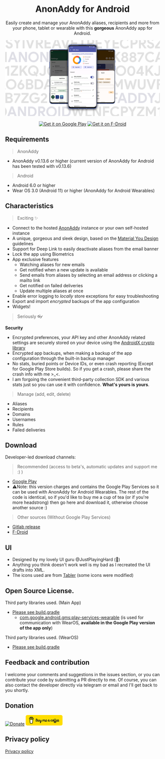 
<h1 align="center">AnonAddy for Android</h1>

<p align="center">
Easily create and manage your AnonAddy aliases, recipients and more from your phone, tablet or wearable with this <b>gorgeous</b> AnonAddy app for Android.
<br><p align="center">
<img src="static/banner.png"/>
</p>

<p align="center">
<a href='https://play.google.com/store/apps/details?id=host.stjin.anonaddy&pcampaignid=pcampaignidMKT-Other-global-all-co-prtnr-py-PartBadge-Mar2515-1'><img alt='Get it on Google Play' src='https://play.google.com/intl/en_us/badges/static/images/badges/en_badge_web_generic.png'  height="80"/></a>
<a href="https://f-droid.org/packages/host.stjin.anonaddy"> <img src="https://fdroid.gitlab.io/artwork/badge/get-it-on.png" alt="Get it on F-Droid" height="80">
</a>
</p>

## Requirements

> AnonAddy

- AnonAddy v0.13.6 or higher (current version of AnonAddy for Android has been tested with v0.13.6)

> Android

- Android 6.0 or higher
- Wear OS 3.0 (Android 11) or higher (AnonAddy for Android Wearables)

## Characteristics

> Exciting ✨

- Connect to the hosted [AnonAddy](https://anonaddy.com/) instance or your own self-hosted instance
- A unique, gorgeous and sleek design, based on the [Material You Design](https://m3.material.io/) guidelines
- Support for Deep Link to easily deactivate aliases from the email banner
- Lock the app using Biometrics
- App exclusive features
  - Watching aliases for new emails
  - Get notified when a new update is available
  - Send emails from aliases by selecting an email address or clicking a mailto link
  - Get notified on failed deliveries
  - Update multiple aliases at once
- Enable error logging to *locally* store exceptions for easy troubleshooting
- Export and import *encrypted* backups of the app configuration
- Widgets!

> Seriously 👓

**Security**
- Encrypted preferences, your API key and other AnonAddy related settings are securely stored on your device using
  the [AndroidX crypto library](https://developer.android.com/jetpack/androidx/releases/security)
- Encrypted app backups, when making a backup of the app configuration through the built-in backup manager
- No stats, buried points or Device IDs, or even crash reporting (Except for Google Play Store builds). So if you get a crash, please share the crash
  info with me >_<.
- I am forgoing the convenient third-party collection SDK and various stats just so you can use it with confidence.  **What's yours is yours**.

 > Manage (add, edit, delete)

- Aliases
- Recipients
- Domains
- Usernames
- Rules
- Failed deliveries

## Download

Developer-led download channels:

> Recommended (access to beta's, automatic updates and support me :) )

- [Google Play](https://play.google.com/store/apps/details?id=host.stjin.anonaddy)
- ⚠️Note: this version charges and contains the Google Play Services so it can be used with AnonAddy for Android Wearables. The rest of the code is identical, so if you'd like to buy me a cup of tea (or if you're more headstrong) then go here
  and download it, otherwise choose another source :)

> Other sources (Without Google Play Services)

- [Gitlab release](https://gitlab.com/Stjin/anonaddy-android/-/releases)
- [F-Droid](https://f-droid.org/packages/host.stjin.anonaddy)

## UI

- Designed by my lovely UI guru @JustPlayingHard (💙)
- Anything you think doesn't work well is my bad as I recreated the UI drafts into XML.
- The icons used are from [Tabler](https://tablericons.com/) (some icons were modified)

## Open Source License.

Third party libraries used. (Main App)

- [Please see build.gradle](https://gitlab.com/Stjin/anonaddy-android/-/blob/master/app/build.gradle.kts)
  - [com.google.android.gms:play-services-wearable](https://mvnrepository.com/artifact/com.google.android.gms/play-services-wearable) (is used for
    communication with WearOS, **available in the Google Play version of the app only**)

Third party libraries used. (WearOS)

- [Please see build.gradle](https://gitlab.com/Stjin/anonaddy-android/-/blob/master/app-wearos/build.gradle.kts)

## Feedback and contribution

I welcome your comments and suggestions in the issues section, or you can contribute your code by submitting a PR directly to me. Of course, you can
also contact the developer directly via telegram or email and I'll get back to you shortly.

## Donation

[![Donate](https://img.shields.io/badge/Donate-PayPal-green.svg)](https://www.paypal.com/cgi-bin/webscr?cmd=_s-xclick&hosted_button_id=26D39SEWQLBHW)
[![BuyMeACoffee](static/bmc-button.png)](https://buymeacoffee.com/stjin)

## Privacy policy
[Privacy policy](https://gitlab.com/Stjin/anonaddy-android/-/blob/master/PrivacyPolicy.md)
